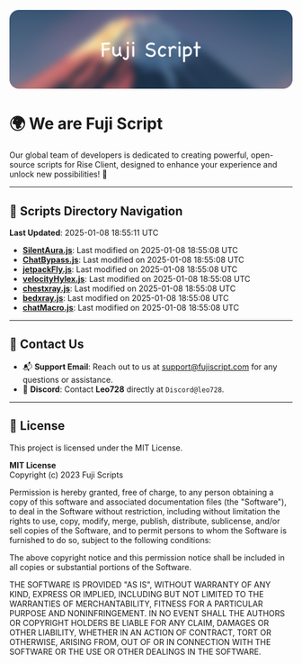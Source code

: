 ![Banner](.github/b.webp)

# 🌍 **We are Fuji Script**

Our global team of developers is dedicated to creating powerful, open-source scripts for Rise Client, designed to enhance your experience and unlock new possibilities! 🌟

---
<!-- SCRIPTS_NAVIGATION_START -->
## 📂 **Scripts Directory Navigation**

**Last Updated**: 2025-01-08 18:55:11 UTC

- **[SilentAura.js](scripts/SilentAura.js)**: Last modified on 2025-01-08 18:55:08 UTC
- **[ChatBypass.js](scripts/ChatBypass.js)**: Last modified on 2025-01-08 18:55:08 UTC
- **[jetpackFly.js](scripts/jetpackFly.js)**: Last modified on 2025-01-08 18:55:08 UTC
- **[velocityHylex.js](scripts/velocityHylex.js)**: Last modified on 2025-01-08 18:55:08 UTC
- **[chestxray.js](scripts/chestxray.js)**: Last modified on 2025-01-08 18:55:08 UTC
- **[bedxray.js](scripts/bedxray.js)**: Last modified on 2025-01-08 18:55:08 UTC
- **[chatMacro.js](scripts/chatMacro.js)**: Last modified on 2025-01-08 18:55:08 UTC

<!-- SCRIPTS_NAVIGATION_END -->

---

## 💬 **Contact Us**  
- 📬 **Support Email**: Reach out to us at [support@fujiscript.com](mailto:support@fujiscript.com) for any questions or assistance.  
- 💬 **Discord**: Contact **Leo728** directly at `Discord@leo728`.

---

## 📜 **License**

This project is licensed under the MIT License.  

**MIT License**  
Copyright (c) 2023 Fuji Scripts  

Permission is hereby granted, free of charge, to any person obtaining a copy of this software and associated documentation files (the "Software"), to deal in the Software without restriction, including without limitation the rights to use, copy, modify, merge, publish, distribute, sublicense, and/or sell copies of the Software, and to permit persons to whom the Software is furnished to do so, subject to the following conditions:  

The above copyright notice and this permission notice shall be included in all copies or substantial portions of the Software.  

THE SOFTWARE IS PROVIDED "AS IS", WITHOUT WARRANTY OF ANY KIND, EXPRESS OR IMPLIED, INCLUDING BUT NOT LIMITED TO THE WARRANTIES OF MERCHANTABILITY, FITNESS FOR A PARTICULAR PURPOSE AND NONINFRINGEMENT. IN NO EVENT SHALL THE AUTHORS OR COPYRIGHT HOLDERS BE LIABLE FOR ANY CLAIM, DAMAGES OR OTHER LIABILITY, WHETHER IN AN ACTION OF CONTRACT, TORT OR OTHERWISE, ARISING FROM, OUT OF OR IN CONNECTION WITH THE SOFTWARE OR THE USE OR OTHER DEALINGS IN THE SOFTWARE.  

